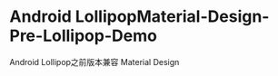 Android LollipopMaterial-Design-Pre-Lollipop-Demo
=================================
Android Lollipop之前版本兼容 Material Design

